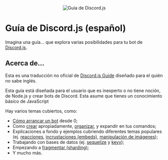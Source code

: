 <div align="center">
	<img src="guide/images/branding/banner-blurple-small.png" title="Guía de Discord.js" alt="Guía de Discord.js" />
</div>

# Guía de Discord.js (español)

Imagina una guía... que explora varias posibilidades para tu bot de [Discord.js](https://github.com/discordjs/discord.js).

## Acerca de...

Esta es una traducción no oficial de [Discord.js Guide](https://github.com/discordjs/guide) diseñado para el quién no sabe inglés.

Esta guía está diseñada para el usuario que es inexperto o no tiene noción, de Node.js y crear bots de Discord. Esta asume que tienes un conocimiento básico de JavaScript

Hay varios temas cubiertos, como:

- [Cómo arrancar un bot](https://discordjs.guide/preparations/) desde 0;
- Como [crear](https://discordjs.guide/creating-your-bot/) apropiadamente, [organizar](https://discordjs.guide/command-handling/), y expandir en tus comandos;
- Explicaciones a fondo y ejemplos cubriendo diferentes temas populares (ej. [reacciones](https://discordjs.guide/popular-topics/reactions.html), [incrustaciones (embeds)](https://discordjs.guide/popular-topics/embeds.html), [manipulación de imágenes](https://discordjs.guide/popular-topics/canvas.html));
- Trabajando con bases de datos (ej. [sequelize](https://discordjs.guide/sequelize/) y [keyv](https://discordjs.guide/keyv/));
- Empezando a [fragmentar (sharding)](https://discordjs.guide/sharding/);
- Y mucho más.
